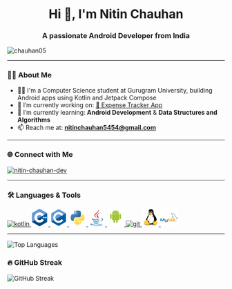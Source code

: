 <h1 align="center">Hi 👋, I'm Nitin Chauhan</h1>
<h3 align="center">A passionate Android Developer from India</h3>

<p align="left">
  <img src="https://komarev.com/ghpvc/?username=chauhan05&label=Profile%20views&color=0e75b6&style=flat" alt="chauhan05" />
</p>

---

### 👨‍💻 About Me

- 👨‍🎓 I'm a Computer Science student at Gurugram University, building Android apps using Kotlin and Jetpack Compose  
- 🔭 I’m currently working on: [📱 Expense Tracker App](https://github.com/Chauhan05/Expense-Tracker)  
- 🌱 I’m currently learning: **Android Development** & **Data Structures and Algorithms**  
- 📫 Reach me at: **nitinchauhan5454@gmail.com**

---

### 🌐 Connect with Me

<p align="left">
  <a href="https://linkedin.com/in/nitin-chauhan-dev" target="blank">
    <img align="center" src="https://raw.githubusercontent.com/rahuldkjain/github-profile-readme-generator/master/src/images/icons/Social/linked-in-alt.svg" alt="nitin-chauhan-dev" height="30" width="40" />
  </a>
</p>

---

### 🛠️ Languages & Tools

<p align="left">
  <a href="https://kotlinlang.org" target="_blank" rel="noreferrer">
    <img src="https://www.vectorlogo.zone/logos/kotlinlang/kotlinlang-icon.svg" alt="kotlin" width="40" height="40"/>
  </a>
  <a href="https://www.w3schools.com/cpp/" target="_blank" rel="noreferrer">
    <img src="https://raw.githubusercontent.com/devicons/devicon/master/icons/cplusplus/cplusplus-original.svg" alt="cplusplus" width="40" height="40"/>
  </a>
  <a href="https://www.cprogramming.com/" target="_blank" rel="noreferrer">
    <img src="https://raw.githubusercontent.com/devicons/devicon/master/icons/c/c-original.svg" alt="c" width="40" height="40"/>
  </a>
  <a href="https://www.python.org" target="_blank" rel="noreferrer">
    <img src="https://raw.githubusercontent.com/devicons/devicon/master/icons/python/python-original.svg" alt="python" width="40" height="40"/>
  </a>
  <a href="https://www.java.com" target="_blank" rel="noreferrer">
    <img src="https://raw.githubusercontent.com/devicons/devicon/master/icons/java/java-original.svg" alt="java" width="40" height="40"/>
  </a>
  <a href="https://developer.android.com" target="_blank" rel="noreferrer">
    <img src="https://raw.githubusercontent.com/devicons/devicon/master/icons/android/android-original-wordmark.svg" alt="android" width="40" height="40"/>
  </a>
  <a href="https://git-scm.com/" target="_blank" rel="noreferrer">
    <img src="https://www.vectorlogo.zone/logos/git-scm/git-scm-icon.svg" alt="git" width="40" height="40"/>
  </a>
  <a href="https://www.linux.org/" target="_blank" rel="noreferrer">
    <img src="https://raw.githubusercontent.com/devicons/devicon/master/icons/linux/linux-original.svg" alt="linux" width="40" height="40"/>
  </a>
  <a href="https://www.mysql.com/" target="_blank" rel="noreferrer">
    <img src="https://raw.githubusercontent.com/devicons/devicon/master/icons/mysql/mysql-original-wordmark.svg" alt="mysql" width="40" height="40"/>
  </a>
</p>

---


<p>
  <img align="center" src="https://github-readme-stats.vercel.app/api/top-langs?username=chauhan05&show_icons=true&locale=en&layout=compact" alt="Top Languages" />
</p>

### 🔥 GitHub Streak

<p>
  <img align="center" src="https://github-readme-streak-stats.herokuapp.com/?user=chauhan05" alt="GitHub Streak" />
</p>
